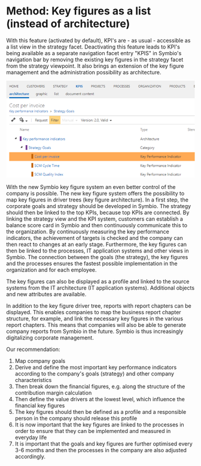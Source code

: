 # Method: Key figures as a list (instead of architecture)



With this feature (activated by default), KPI's are - as usual - accessible as a list view in the strategy facet. Deactivating this feature leads to KPI's being available as a separate navigation facet entry "KPIS" in Symbio's navigation bar by removing the existing key figures in the strategy facet from the strategy viewpoint. It also brings an extension of the key figure management and the administration possibility as architecture.

![screen](../media/KPI_as_a_list.png)

With the new Symbio key figure system an even better control of the company is possible. The new key figure system offers the possibility to map key figures in driver trees (key figure architecture). In a first step, the corporate goals and strategy should be developed in Symbio. The strategy should then be linked to the top KPIs, because top KPIs are connected. By linking the strategy view and the KPI system, customers can establish a balance score card in Symbio and then continuously communicate this to the organization. By continuously measuring the key performance indicators, the achievement of targets is checked and the company can then react to changes at an early stage. Furthermore, the key figures can then be linked to the processes, IT application systems and other views in Symbio. The connection between the goals (the strategy), the key figures and the processes ensures the fastest possible implementation in the organization and for each employee.

The key figures can also be displayed as a profile and linked to the source systems from the IT architecture (IT application systems). Additional objects and new attributes are available.

In addition to the key figure driver tree, reports with report chapters can be displayed. This enables companies to map the business report chapter structure, for example, and link the necessary key figures in the various report chapters. This means that companies will also be able to generate company reports from Symbio in the future. Symbio is thus increasingly digitalizing corporate management.

Our recommendation:
1. Map company goals
2. Derive and define the most important key performance indicators according to the company's goals (strategy) and other company characteristics
3. Then break down the financial figures, e.g. along the structure of the contribution margin calculation
4. Then define the value drivers at the lowest level, which influence the financial key figures
5. The key figures should then be defined as a profile and a responsible person in the company should release this profile
6. It is now important that the key figures are linked to the processes in order to ensure that they can be implemented and measured in everyday life
7. It is important that the goals and key figures are further optimised every 3-6 months and then the processes in the company are also adjusted accordingly.
